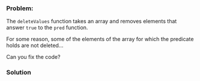 ### Problem:
<p>The <code>deleteValues</code> function takes an array and removes elements that answer <code>true</code> to the <code>pred</code> function.</p>
<p>For some reason, some of the elements of the array for which the predicate holds are not deleted...</p>
<p>Can you fix the code?</p>

### Solution